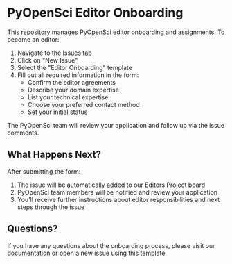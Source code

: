 # PyOpenSci Editor Onboarding

This repository manages PyOpenSci editor onboarding and assignments. To become an editor:

1. Navigate to the [Issues tab](https://github.com/pyOpenSci/editor-onboarding/issues)
2. Click on "New Issue"
3. Select the "Editor Onboarding" template
4. Fill out all required information in the form:
   - Confirm the editor agreements
   - Describe your domain expertise
   - List your technical expertise
   - Choose your preferred contact method
   - Set your initial status

The PyOpenSci team will review your application and follow up via the issue comments.

## What Happens Next?

After submitting the form:
1. The issue will be automatically added to our Editors Project board
2. PyOpenSci team members will be notified and review your application
3. You'll receive further instructions about editor responsibilities and next steps through the issue

## Questions?

If you have any questions about the onboarding process, please visit our [documentation](https://www.pyopensci.org/) or open a new issue using this template.
